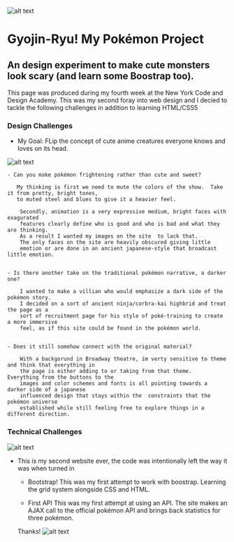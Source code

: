 ![alt text](https://crystal-cdn2.crystalcommerce.com/photos/6330565/splashBanner_pokemon.jpg)


#         Gyojin-Ryu!   My  Pokémon Project

##  An design experiment to make cute monsters look scary (and learn some Boostrap too).

This page was produced during my fourth week at the New York Code and Design Academy.  This was my second foray into web design 
and I decied to tackle the following challenges in addition to learning HTML/CSS5


###  Design Challenges
 
 * My Goal: FLip the concept of cute anime creatures everyone knows and loves on its head.
 
 ![alt text](https://i.pinimg.com/originals/e7/f5/77/e7f57712a484142875f1e955a9425f77.jpg)
   
    - Can you make pokémon frightening rather than cute and sweet?
       
       My thinking is first we need to mute the colors of the show.  Take it from pretty, bright tones, 
       to muted steel and blues to give it a heavier feel.  
         
        Secondly, animation is a very expressive medium, bright faces with exagurated 
        features clearly define who is good and who is bad and what they are thinking.  
        As a result I wanted my images on the site  to lack that. 
        The only faces on the site are heavily obscured giving little 
        emotion or are done in an ancient japanese-style that broadcast little emotion.  
        
        
    - Is there another take on the traditional pokémon narrative, a darker one?
        
        I wanted to make a villian who would emphasize a dark side of the pokémon story.  
        I decided on a sort of ancient ninja/corbra-kai highbrid and treat the page as a 
        sort of recruitment page for his style of poké-training to create a more immersive 
        feel, as if this site could be found in the pokémon world.
   
    
    - Does it still somehow connect with the original material?
        
        With a backgorund in Broadway theatre, im verty sensitive to theme and think that everything in 
        the page is either adding to or taking from that theme.  Everything from the buttons to the 
        images and color schemes and fonts is all pointing towards a darker side of a japanese 
        influenced design that stays within the  constraints that the pokémon universe 
        established while still feeling free to explore things in a different direction.
    
    
###  Technical Challenges

 ![alt text](http://i0.kym-cdn.com/photos/images/newsfeed/001/056/516/241.png)
 
 * This is my second website ever, the code was intentionally left the way it was when turned in
  
    - Bootstrap!
      This was my first attempt to work with boostrap.  Learning the grid system alongside CSS and HTML.
      
    -  First API
        This was my first attempt at using an API.  The site makes an AJAX call to the official pokémon API and brings back
        statistics for three pokémon.
        
        
        
        
    Thanks! ![alt text](https://geek-festival.fr/wp-content/uploads/2017/05/Pixel-art-Bulbi.jpg)
    
    
